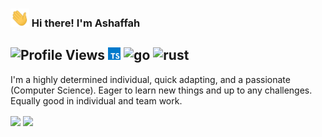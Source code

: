 <!-- Heading -->
<h3 align="start"><img src = "wave.gif" width = 30px> Hi there! I'm Ashaffah</h3>

![Profile Views](https://komarev.com/ghpvc/?username=Ashaffah&color=1F0954&style=flat-square)
<a><img height="20" alt="typescript" src="https://raw.githubusercontent.com/github/explore/80688e429a7d4ef2fca1e82350fe8e3517d3494d/topics/typescript/typescript.png"/></a>
<a><img height="20" alt="go" src="https://go.dev/blog/go-brand/Go-Logo/SVG/Go-Logo_Blue.svg"/></a>
<a><img height="20" alt="rust" src="https://www.rust-lang.org/logos/rust-logo-512x512.png"/></a>
---
I'm a highly determined individual, quick adapting, and a passionate (Computer Science). Eager to learn new things and up to any challenges. Equally good in individual and team work.

<!--
| <a href="https://my-stats-ashaffah.vercel.app"><img height=200 align="center" src="https://my-stats-ashaffah.vercel.app/api/top-langs/?username=Ashaffah&hide=scss,less,ejs,dockerfile,css,html&layout=compact&langs_count=10&title_color=1F0954" alt="Ashaffah's github stats" /></a> | <a href="https://my-stats-ashaffah.vercel.app"><img height=200 align="center" src="https://github-readme-stats.vercel.app/api/wakatime?username=@Ashaffah&hide=scss,less,css,html,markdown,prisma&title_color=1F0954&layout=compact&langs_count=10" /></a> |
| ------------- | ------------- |
-->

<!-- <a href="https://my-stats-ashaffah.vercel.app"> -->
  <img align="center" src="https://my-stats-ashaffah.vercel.app/api/top-langs/?username=Ashaffah&hide=scss,css,html&layout=compact&langs_count=20&card_width=500&theme=github_dark_dimmed"/>
<!-- </a> -->

<!-- <a href="https://my-stats-ashaffah.vercel.app"> -->
  <img align="center" src="https://my-stats-ashaffah.vercel.app/api/wakatime?username=@Ashaffah&layout=compact&theme=github_dark_dimmed" width="500"/>
<!-- </a> -->

<!--
**Ashaffah/Ashaffah** is a ✨ _special_ ✨ repository because its `README.md` (this file) appears on your GitHub profile.

Here are some ideas to get you started:

- 🔭 I’m currently working on ...
- 🌱 I’m currently learning ...
- 👯 I’m looking to collaborate on ...
- 🤔 I’m looking for help with ...
- 💬 Ask me about ...
- 📫 How to reach me: ...
- 😄 Pronouns: ...
- ⚡ Fun fact: ...
-->

